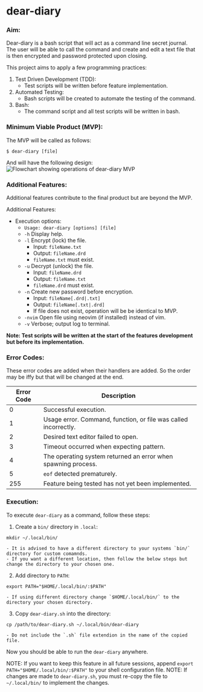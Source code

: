 # dear-diary

### Aim:
Dear-diary is a bash script that will act as a command line secret journal. The user will be able to call the command and create and edit a text file that is then encrypted and password protected
upon closing.

This project aims to apply a few programming practices:
1) Test Driven Development (TDD):
	- Test scripts will be written before feature implementation.
 2) Automated Testing:
	- Bash scripts will be created to automate the testing of the command.
 3) Bash:
	- The command script and all test scripts will be written in bash.

### Minimum Viable Product (MVP):
The MVP will be called as follows:
```
$ dear-diary [file]
```

And will have the following design:
![Flowchart showing operations of dear-diary MVP](https://github.com/user-attachments/assets/f371f4e9-19f4-4f1f-93b7-24706027ecf7)


### Additional Features:
Additional features contribute to the final product but are beyond the MVP.

Additional Features:
- Execution options:
	- `Usage: dear-diary [options] [file]`
	- `-h` Display help.
	- `-l` Encrypt (lock) the file.
		- Input: `fileName.txt`
		- Output: `fileName.drd`
		- `fileName.txt` must exist.
	- `-u` Decrypt (unlock) the file.
		- Input: `fileName.drd`
		- Output: `fileName.txt`
		- `fileName.drd` must exist.
	- `-n` Create new password before encryption.
		- Input: `fileName[.drd|.txt]`
		- Output: `fileName[.txt|.drd]`
		- If file does not exist, operation will be be identical to MVP.
	- `-nvim` Open file using neovim (if installed) instead of vim.
	- `-v` Verbose; output log to terminal.

**Note: Test scripts will be written at the start of the features development but before its implementation.**

### Error Codes:
These error codes are added when their handlers are added. So the order may be iffy but that will be changed at the end.

Error Code | Description
---|---
0|Successful execution.
1|Usage error. Command, function, or file was called incorrectly.
2|Desired text editor failed to open.
3|Timeout occurred when expecting pattern.
4|The operating system returned an error when spawning process.
5|`eof` detected prematurely.
255|Feature being tested has not yet been implemented.

### Execution:
To execute `dear-diary` as a command, follow these steps:
1. Create a `bin/` directory in `.local`:
```
mkdir ~/.local/bin/
```
    - It is advised to have a different directory to your systems `bin/` directory for custom comamnds.
    - If you want a different location, then follow the below steps but change the directory to your chosen one.
2. Add directory to `PATH`:
```
export PATH="$HOME/.local/bin/:$PATH"
```
    - If using different directory change `$HOME/.local/bin/` to the directory your chosen directory.
3. Copy `dear-diary.sh` into the directory:
```
cp /path/to/dear-diary.sh ~/.local/bin/dear-diary
```
    - Do not include the `.sh` file extendion in the name of the copied file.

Now you should be able to run the `dear-diary` anywhere.

NOTE: If you want to keep this feature in all future sessions, append `export PATH="$HOME/.local/bin/:$PATH"` to your shell configuration file.
NOTE: If changes are made to `dear-diary.sh`, you must re-copy the file to `~/.local/bin/` to implement the changes.
